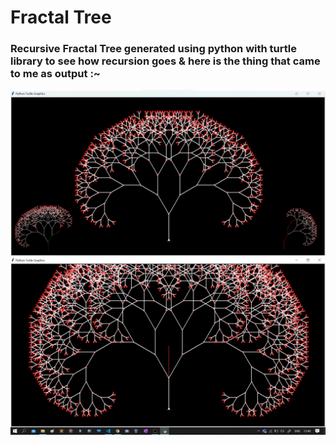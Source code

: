# Fractal Tree 
### Recursive Fractal Tree generated using python with turtle library to see how recursion goes & here is the thing that came to me as output :~

<img src='https://raw.githubusercontent.com/UjjwalSk/fractal_tree_turtle/main/out.png'/>
<br/>
<img src='https://raw.githubusercontent.com/UjjwalSk/fractal_tree_turtle/main/out2.png'/>
